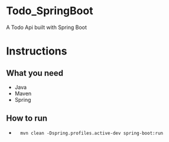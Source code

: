 # Todo_SpringBoot
A Todo Api built with Spring Boot
# Instructions

## What you need

* Java
* Maven
* Spring

## How to run

* ```
    mvn clean -Dspring.profiles.active-dev spring-boot:run
  ```
